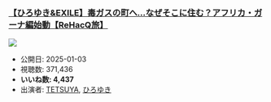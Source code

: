 ### [【ひろゆき&EXILE】毒ガスの町へ…なぜそこに住む？アフリカ・ガーナ編始動【ReHacQ旅】](https://www.youtube.com/watch?v=8T3GTN11i-U)
[![](https://img.youtube.com/vi/8T3GTN11i-U/sddefault.jpg)](https://www.youtube.com/watch?v=8T3GTN11i-U)
-   公開日: 2025-01-03
-   視聴数: 371,436
-   **いいね数: 4,437**
-   出演者: [TETSUYA](/rehacq_fan/people/TETSUYA "wikilink"), [ひろゆき](/rehacq_fan/people/ひろゆき "wikilink")
